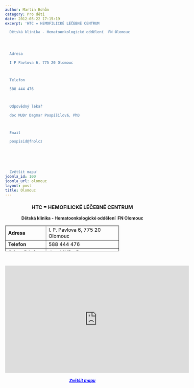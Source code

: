 ```yaml
---
author: Martin Bohůn
category: Pro děti
date: 2012-05-22 17:15:19
excerpt: 'HTC = HEMOFILICKÉ LÉČEBNÉ CENTRUM

  Dětská klinika - Hematoonkologické oddělení  FN Olomouc




  Adresa

  I P Pavlova 6, 775 20 Olomouc



  Telefon

  588 444 476



  Odpovědný lékař

  doc MUDr Dagmar Pospíšilová, PhD



  Email

  pospisid@fnolcz




   

  Zvětšit mapu'
joomla_id: 100
joomla_url: olomouc
layout: post
title: Olomouc
---
```


<h3 style="text-align: center;"><strong><strong><strong><strong>HTC = HEMOFILICKÉ LÉČEBNÉ CENTRUM</strong></strong></strong></strong></h3>
<p style="text-align: center;"><strong><strong><strong><strong>Dětská klinika - Hematoonkologické oddělení  FN Olomouc<br /></strong></strong></strong></strong></p>
<table style="width: 372px; height: 84px;" border="1" align="center">
<tbody>
<tr>
<td><strong>Adresa</strong></td>
<td><span style="color: #000000;">I. P. Pavlova 6, 775 20 Olomouc</span></td>
</tr>
<tr>
<td><strong>Telefon</strong></td>
<td><span style="color: #000000;">588 444 476</span></td>
</tr>
<tr>
<td><strong>Odpovědný lékař</strong></td>
<td><span style="color: #000000;">doc. MUDr. Dagmar Pospíšilová, Ph.D.</span></td>
</tr>
<tr>
<td><strong>Email</strong></td>
<td><a class="ico_posta" href="mailto:pospisid@fnol.cz">pospisid@fnol.cz</a></td>
</tr>
</tbody>
</table>
<p style="text-align: center;"><strong><strong><strong><strong><em> </em></strong></strong></strong></strong></p>
<p style="text-align: center;"><iframe style="display: block; margin-left: auto; margin-right: auto;" src="https://maps.google.cz/maps?f=q&amp;source=s_q&amp;hl=cs&amp;geocode=&amp;q=Fakultn%C3%AD+nemocnice+olomouc,+I.+P.+Pavlova+6+Olomouc+775+20+&amp;aq=&amp;sll=50.201936,15.828745&amp;sspn=0.003564,0.010568&amp;t=h&amp;brcurrent=5,0,0&amp;ie=UTF8&amp;hq=Fakultn%C3%AD+nemocnice+olomouc,+I.+P.+Pavlova+6+Olomouc+775+20&amp;ll=49.583673,17.238235&amp;spn=0.009738,0.025749&amp;z=15&amp;iwloc=A&amp;output=embed" frameborder="0" marginwidth="0" marginheight="0" scrolling="no" width="600" height="350"></iframe><br /><span style="font-size: medium;"><strong><em><small><a href="https://maps.google.cz/maps?f=q&amp;source=embed&amp;hl=cs&amp;geocode=&amp;q=Fakultn%C3%AD+nemocnice+olomouc,+I.+P.+Pavlova+6+Olomouc+775+20+&amp;aq=&amp;sll=50.201936,15.828745&amp;sspn=0.003564,0.010568&amp;t=h&amp;brcurrent=5,0,0&amp;ie=UTF8&amp;hq=Fakultn%C3%AD+nemocnice+olomouc,+I.+P.+Pavlova+6+Olomouc+775+20&amp;ll=49.583673,17.238235&amp;spn=0.009738,0.025749&amp;z=15&amp;iwloc=A" style="color: #0000ff; text-align: left;">Zvětšit mapu</a></small></em></strong></span></p>